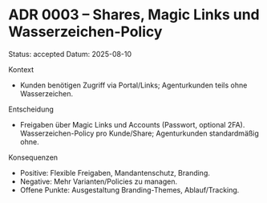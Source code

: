 # ADR 0003 – Shares, Magic Links und Wasserzeichen-Policy

Status: accepted
Datum: 2025-08-10

Kontext
- Kunden benötigen Zugriff via Portal/Links; Agenturkunden teils ohne Wasserzeichen.

Entscheidung
- Freigaben über Magic Links und Accounts (Passwort, optional 2FA). Wasserzeichen-Policy pro Kunde/Share; Agenturkunden standardmäßig ohne.

Konsequenzen
- Positive: Flexible Freigaben, Mandantenschutz, Branding.
- Negative: Mehr Varianten/Policies zu managen.
- Offene Punkte: Ausgestaltung Branding-Themes, Ablauf/Tracking.

